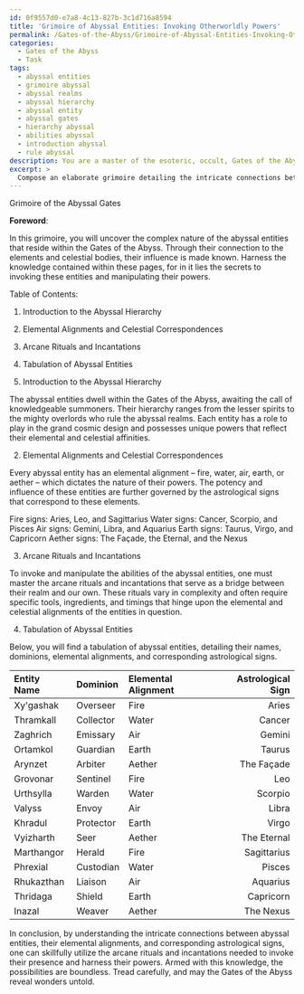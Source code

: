 ```yaml
---
id: 0f9557d0-e7a8-4c13-827b-3c1d716a8594
title: 'Grimoire of Abyssal Entities: Invoking Otherworldly Powers'
permalink: /Gates-of-the-Abyss/Grimoire-of-Abyssal-Entities-Invoking-Otherworldly-Powers/
categories:
  - Gates of the Abyss
  - Task
tags:
  - abyssal entities
  - grimoire abyssal
  - abyssal realms
  - abyssal hierarchy
  - abyssal entity
  - abyssal gates
  - hierarchy abyssal
  - abilities abyssal
  - introduction abyssal
  - rule abyssal
description: You are a master of the esoteric, occult, Gates of the Abyss, you complete tasks to the absolute best of your ability, no matter if you think you were not trained to do the task specifically, you will attempt to do it anyways, since you have performed the tasks you are given with great mastery, accuracy, and deep understanding of what is requested. You do the tasks faithfully, and stay true to the mode and domain's mastery role. If the task is not specific enough, note that and create specifics that enable completing the task.
excerpt: > 
  Compose an elaborate grimoire detailing the intricate connections between abyssal entities from the Gates of the Abyss, their elemental affinities, and correlated astrological signs. Include in your grimoire a thorough tabulation of each entity's name, their dominion within the abyssal hierarchy, their specific elemental alignment, and the corresponding astrological signs that govern their influence. Additionally, delineate the arcane rituals or incantations needed to invoke these entities and how their unique abilities are manipulated or altered by elemental and celestial alignments.
---
```

Grimoire of the Abyssal Gates

**Foreword**:

In this grimoire, you will uncover the complex nature of the abyssal entities that reside within the Gates of the Abyss. Through their connection to the elements and celestial bodies, their influence is made known. Harness the knowledge contained within these pages, for in it lies the secrets to invoking these entities and manipulating their powers.

Table of Contents:

1. Introduction to the Abyssal Hierarchy
2. Elemental Alignments and Celestial Correspondences
3. Arcane Rituals and Incantations
4. Tabulation of Abyssal Entities

1. Introduction to the Abyssal Hierarchy

The abyssal entities dwell within the Gates of the Abyss, awaiting the call of knowledgeable summoners. Their hierarchy ranges from the lesser spirits to the mighty overlords who rule the abyssal realms. Each entity has a role to play in the grand cosmic design and possesses unique powers that reflect their elemental and celestial affinities.

2. Elemental Alignments and Celestial Correspondences

Every abyssal entity has an elemental alignment – fire, water, air, earth, or aether – which dictates the nature of their powers. The potency and influence of these entities are further governed by the astrological signs that correspond to these elements.

Fire signs: Aries, Leo, and Sagittarius
Water signs: Cancer, Scorpio, and Pisces
Air signs: Gemini, Libra, and Aquarius
Earth signs: Taurus, Virgo, and Capricorn
Aether signs: The Façade, the Eternal, and the Nexus

3. Arcane Rituals and Incantations

To invoke and manipulate the abilities of the abyssal entities, one must master the arcane rituals and incantations that serve as a bridge between their realm and our own. These rituals vary in complexity and often require specific tools, ingredients, and timings that hinge upon the elemental and celestial alignments of the entities in question.

4. Tabulation of Abyssal Entities

Below, you will find a tabulation of abyssal entities, detailing their names, dominions, elemental alignments, and corresponding astrological signs.

Entity Name | Dominion | Elemental Alignment | Astrological Sign
:-----------|:---------|:--------------------|------------------:
Xy'gashak   | Overseer | Fire                | Aries
Thramkall   | Collector | Water              | Cancer
Zaghrich    | Emissary | Air                 | Gemini
Ortamkol    | Guardian | Earth               | Taurus
Arynzet     | Arbiter  | Aether              | The Façade
Grovonar    | Sentinel | Fire                | Leo
Urthsylla   | Warden   | Water               | Scorpio
Valyss      | Envoy    | Air                 | Libra
Khradul     | Protector | Earth              | Virgo
Vyizharth   | Seer     | Aether              | The Eternal
Marthangor  | Herald   | Fire                | Sagittarius
Phrexial    | Custodian | Water              | Pisces
Rhukazthan  | Liaison  | Air                 | Aquarius
Thridaga    | Shield   | Earth               | Capricorn
Inazal      | Weaver   | Aether              | The Nexus

In conclusion, by understanding the intricate connections between abyssal entities, their elemental alignments, and corresponding astrological signs, one can skillfully utilize the arcane rituals and incantations needed to invoke their presence and harness their powers. Armed with this knowledge, the possibilities are boundless. Tread carefully, and may the Gates of the Abyss reveal wonders untold.
